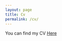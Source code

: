 ```yaml
---
layout: page
title: Cv
permalink: /cv/
---
```

You can find my CV [Here](/image/Federico_Brivio_CV.pdf)

